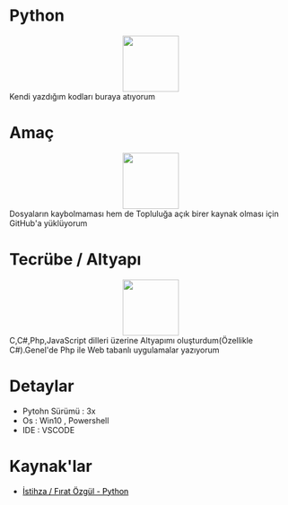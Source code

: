# Python
<center><img width="100" src="https://maxcdn.icons8.com/Share/icon/Logos/python1600.png"></center>
Kendi yazdığım kodları buraya atıyorum
<h1>Amaç</h1>
<center><img src="http://www.gohealthing.com/wp-content/uploads/2017/06/question_mark1600.png" width="100"></center>
Dosyaların kaybolmaması hem de Topluluğa açık birer kaynak olması için GitHub'a yüklüyorum
<h1>Tecrübe / Altyapı</h1>
<center><img src="https://www.ascamso.com/wp-content/uploads/2015/05/icon_11.png" width="100"></center>
C,C#,Php,JavaScript dilleri üzerine Altyapımı oluşturdum(Özellikle C#).Genel'de Php ile Web tabanlı uygulamalar yazıyorum
<h1>Detaylar</h1>
<ul>
 <li>Pytohn Sürümü : 3x</li>
<li>Os : Win10 , Powershell</li>
<li>IDE : VSCODE</li>
</ul>
<h1>Kaynak'lar</h1>
<ul>
 <li><a style="color:black;" href="https://belgeler.yazbel.com/python-istihza.pdf">İstihza / Fırat Özgül - Python</a></li>
</ul>
